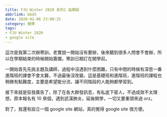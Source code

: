 ```yaml
---
title: FJU Winter 2020 系列1 延期前
abbrlink: bbd3
date: 2020-02-06 23:08:25
category: 營隊
tags:
- FJU Winter 2020
- google site
---
```


這次是我第二次辦寒訓，老實說一開始沒有要辦，後來聽到很多人問會不會辦，所以在學期結束的時候開始籌備，寒訓日期訂在開學前。
<!-- more -->
一開始首先先挑主題及講師，過程中沒遇到什麼困難，只有中間的時候有深思一番進階班的課會不會太難，不過最後沒改變。這是基礎班和進階班，進階班的課程也稍微有點難度，主要是希望能分流，讓不同階段的人能夠都學習到。

接下來就是狂發廣告了，除了在各大群發訊息，有私底下密人，不過成效不太理想，原本報名有 10 來個，遇到武漢肺炎，延後開學，一切又要重頭來過 orz。

對了，我還有設立一個 google site 網站，真的覺得 google site 很方便。